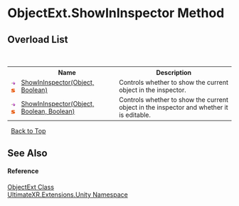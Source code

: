 # ObjectExt.ShowInInspector Method 
 


## Overload List
&nbsp;<table><tr><th></th><th>Name</th><th>Description</th></tr><tr><td>![Public method](media/pubmethod.gif "Public method")![Static member](media/static.gif "Static member")</td><td><a href="M_UltimateXR_Extensions_Unity_ObjectExt_ShowInInspector">ShowInInspector(Object, Boolean)</a></td><td>
Controls whether to show the current object in the inspector.</td></tr><tr><td>![Public method](media/pubmethod.gif "Public method")![Static member](media/static.gif "Static member")</td><td><a href="M_UltimateXR_Extensions_Unity_ObjectExt_ShowInInspector_1">ShowInInspector(Object, Boolean, Boolean)</a></td><td>
Controls whether to show the current object in the inspector and whether it is editable.</td></tr></table>&nbsp;
<a href="#objectext.showininspector-method">Back to Top</a>

## See Also


#### Reference
<a href="T_UltimateXR_Extensions_Unity_ObjectExt">ObjectExt Class</a><br /><a href="N_UltimateXR_Extensions_Unity">UltimateXR.Extensions.Unity Namespace</a><br />